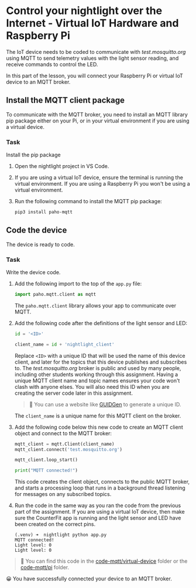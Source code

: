 # Control your nightlight over the Internet - Virtual IoT Hardware and Raspberry Pi

The IoT device needs to be coded to communicate with *test.mosquitto.org* using MQTT to send telemetry values with the light sensor reading, and receive commands to control the LED.

In this part of the lesson, you will connect your Raspberry Pi or virtual IoT device to an MQTT broker.

## Install the MQTT client package

To communicate with the MQTT broker, you need to install an MQTT library pip package either on your Pi, or in your virtual environment if you are using a virtual device.

### Task

Install the pip package

1. Open the nightlight project in VS Code.

1. If you are using a virtual IoT device, ensure the terminal is running the virtual environment. If you are using a Raspberry Pi you won't be using a virtual environment.

1. Run the following command to install the MQTT pip package:

    ```sh
    pip3 install paho-mqtt
    ```

## Code the device

The device is ready to code.

### Task

Write the device code.

1. Add the following import to the top of the `app.py` file:

    ```python
    import paho.mqtt.client as mqtt
    ```

    The `paho.mqtt.client` library allows your app to communicate over MQTT.

1. Add the following code after the definitions of the light sensor and LED:

    ```python
    id = '<ID>'

    client_name = id + 'nightlight_client'
    ```

    Replace `<ID>` with a unique ID that will be used the name of this device client, and later for the topics that this device publishes and subscribes to. The *test.mosquitto.org* broker is public and used by many people, including other students working through this assignment. Having a unique MQTT client name and topic names ensures your code won't clash with anyone elses. You will also need this ID when you are creating the server code later in this assignment.

    > 💁 You can use a website like [GUIDGen](https://www.guidgen.com) to generate a unique ID.

    The `client_name` is a unique name for this MQTT client on the broker.

1. Add the following code below this new code to create an MQTT client object and connect to the MQTT broker:

    ```python
    mqtt_client = mqtt.Client(client_name)
    mqtt_client.connect('test.mosquitto.org')
    
    mqtt_client.loop_start()

    print("MQTT connected!")
    ```

    This code creates the client object, connects to the public MQTT broker, and starts a processing loop that runs in a background thread listening for messages on any subscribed topics.

1. Run the code in the same way as you ran the code from the previous part of the assignment. If you are using a virtual IoT device, then make sure the CounterFit app is running and the light sensor and LED have been created on the correct pins.

    ```output
    (.venv) ➜  nightlight python app.py 
    MQTT connected!
    Light level: 0
    Light level: 0
    ```

> 💁 You can find this code in the [code-mqtt/virtual-device](code-mqtt/virtual-device) folder or the [code-mqtt/pi](code-mqtt/pi) folder.

😀 You have successfully connected your device to an MQTT broker.
